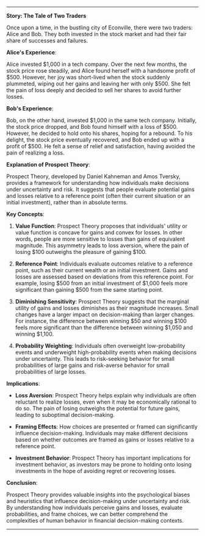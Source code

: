 

---

**Story: The Tale of Two Traders**

Once upon a time, in the bustling city of Econville, there were two traders: Alice and Bob. They both invested in the stock market and had their fair share of successes and failures.

**Alice's Experience**:

Alice invested $1,000 in a tech company. Over the next few months, the stock price rose steadily, and Alice found herself with a handsome profit of $500. However, her joy was short-lived when the stock suddenly plummeted, wiping out her gains and leaving her with only $500. She felt the pain of loss deeply and decided to sell her shares to avoid further losses.

**Bob's Experience**:

Bob, on the other hand, invested $1,000 in the same tech company. Initially, the stock price dropped, and Bob found himself with a loss of $500. However, he decided to hold onto his shares, hoping for a rebound. To his delight, the stock price eventually recovered, and Bob ended up with a profit of $500. He felt a sense of relief and satisfaction, having avoided the pain of realizing a loss.

**Explanation of Prospect Theory**:

Prospect Theory, developed by Daniel Kahneman and Amos Tversky, provides a framework for understanding how individuals make decisions under uncertainty and risk. It suggests that people evaluate potential gains and losses relative to a reference point (often their current situation or an initial investment), rather than in absolute terms.

**Key Concepts**:

1. **Value Function**: Prospect Theory proposes that individuals' utility or value function is concave for gains and convex for losses. In other words, people are more sensitive to losses than gains of equivalent magnitude. This asymmetry leads to loss aversion, where the pain of losing $100 outweighs the pleasure of gaining $100.

2. **Reference Point**: Individuals evaluate outcomes relative to a reference point, such as their current wealth or an initial investment. Gains and losses are assessed based on deviations from this reference point. For example, losing $500 from an initial investment of $1,000 feels more significant than gaining $500 from the same starting point.

3. **Diminishing Sensitivity**: Prospect Theory suggests that the marginal utility of gains and losses diminishes as their magnitude increases. Small changes have a larger impact on decision-making than larger changes. For instance, the difference between winning $50 and winning $100 feels more significant than the difference between winning $1,050 and winning $1,100.

4. **Probability Weighting**: Individuals often overweight low-probability events and underweight high-probability events when making decisions under uncertainty. This leads to risk-seeking behavior for small probabilities of large gains and risk-averse behavior for small probabilities of large losses.

**Implications**:

- **Loss Aversion**: Prospect Theory helps explain why individuals are often reluctant to realize losses, even when it may be economically rational to do so. The pain of losing outweighs the potential for future gains, leading to suboptimal decision-making.

- **Framing Effects**: How choices are presented or framed can significantly influence decision-making. Individuals may make different decisions based on whether outcomes are framed as gains or losses relative to a reference point.

- **Investment Behavior**: Prospect Theory has important implications for investment behavior, as investors may be prone to holding onto losing investments in the hope of avoiding regret or recovering losses.

**Conclusion**:

Prospect Theory provides valuable insights into the psychological biases and heuristics that influence decision-making under uncertainty and risk. By understanding how individuals perceive gains and losses, evaluate probabilities, and frame choices, we can better comprehend the complexities of human behavior in financial decision-making contexts.

---